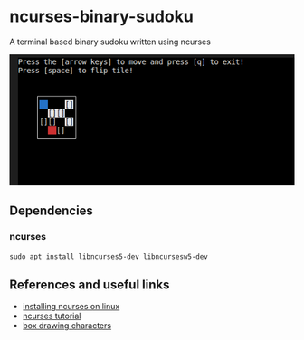 # ncurses-binary-sudoku

A terminal based binary sudoku written using ncurses

![screenshot](screenshot.png?raw=true "screenshot")

## Dependencies

### ncurses

`sudo apt install libncurses5-dev libncursesw5-dev`

## References and useful links

- [installing ncurses on linux](https://www.cyberciti.biz/faq/linux-install-ncurses-library-headers-on-debian-ubuntu-centos-fedora/)
- [ncurses tutorial](https://www.youtube.com/playlist?list=PL2U2TQ__OrQ8jTf0_noNKtHMuYlyxQl4v)
- [box drawing characters](https://en.wikipedia.org/wiki/Box-drawing_character)
